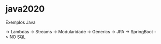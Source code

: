 # java2020

Exemplos Java

-> Lambdas
-> Streams
-> Modularidade
-> Generics
-> JPA
-> SpringBoot
-> NO SQL
